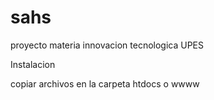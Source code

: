 sahs
====

proyecto materia innovacion tecnologica UPES

Instalacion

copiar archivos en la carpeta htdocs o wwww


